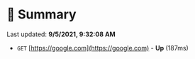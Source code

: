 # 📖 Summary
Last updated: **9/5/2021, 9:32:08 AM**

- `GET` [https://google.com](https://google.com) - **Up** (187ms)
